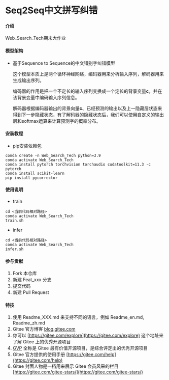# Seq2Seq中文拼写纠错

#### 介绍
Web_Search_Tech期末大作业

#### 模型架构

* 基于Sequence to Sequence的中文错别字纠错模型

  这个模型本质上是两个循环神经网络，编码器用来分析输入序列，解码器用来生成输出序列。

  编码器的作用是把一个不定长的输入序列变换成一个定长的背景变量**c**，并在该背景变量中编码输入序列信息。

  解码器根据编码器输出的背景向量**c**、已经预测的输出以及上一隐藏层状态来得到下一步隐藏状态，有了解码器的隐藏状态后，我们可以使用自定义的输出层和softmax运算来计算预测字的概率分布。

#### 安装教程

* pip安装依赖包
```
conda create -n Web_Search_Tech python=3.9
conda activate Web_Search_Tech
conda install pytorch torchvision torchaudio cudatoolkit=11.3 -c pytorch
conda install scikit-learn
pip install pycorrector
```

#### 使用说明

* train
```
cd <当前代码相对路径>
conda activate Web_Search_Tech
train.sh
```

* infer
```
cd <当前代码相对路径>
conda activate Web_Search_Tech
infer.sh
```

#### 参与贡献

1.  Fork 本仓库
2.  新建 Feat_xxx 分支
3.  提交代码
4.  新建 Pull Request


#### 特技

1.  使用 Readme\_XXX.md 来支持不同的语言，例如 Readme\_en.md, Readme\_zh.md
2.  Gitee 官方博客 [blog.gitee.com](https://blog.gitee.com)
3.  你可以 [https://gitee.com/explore](https://gitee.com/explore) 这个地址来了解 Gitee 上的优秀开源项目
4.  [GVP](https://gitee.com/gvp) 全称是 Gitee 最有价值开源项目，是综合评定出的优秀开源项目
5.  Gitee 官方提供的使用手册 [https://gitee.com/help](https://gitee.com/help)
6.  Gitee 封面人物是一档用来展示 Gitee 会员风采的栏目 [https://gitee.com/gitee-stars/](https://gitee.com/gitee-stars/)
